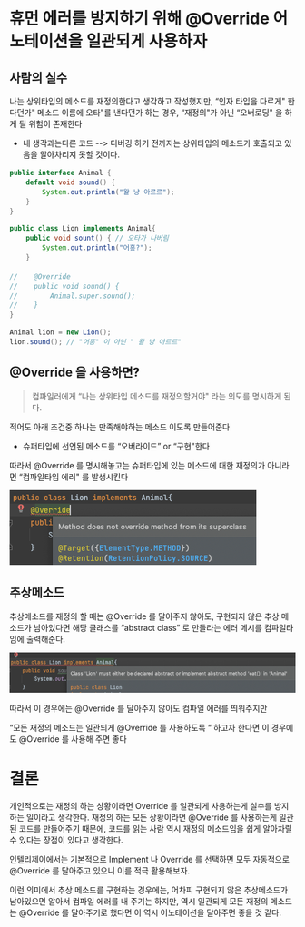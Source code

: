 # 휴먼 에러를 방지하기 위해 @Override 어노테이션을 일관되게 사용하자

## 사람의 실수

나는 상위타입의 메소드를 재정의한다고 생각하고 작성했지만, “인자 타입을 다르게" 한다던가" 메소드 이름에 오타"를 낸다던가 하는 경우, “재정의"가 아닌 “오버로딩" 을 하게 될 위험이 존재한다
- 내 생각과는다른 코드 --> 디버깅 하기 전까지는 상위타입의 메소드가 호출되고 있음을 알아차리지 못할 것이다.

```java
public interface Animal {
    default void sound() {
        System.out.println("왈 냥 아르르");
    }
}
```

```java
public class Lion implements Animal{
    public void sount() { // 오타가 나버림
        System.out.println("어흥?");
    }

//    @Override
//    public void sound() {
//        Animal.super.sound();
//    }
}
```

```java
Animal lion = new Lion();
lion.sound(); // "어흥" 이 아닌 " 왈 냥 아르르" 
```

## @Override 을 사용하면?

> 컴파일러에게 “나는 상위타입 메소드를 재정의할거야" 라는 의도를 명시하게 된다.
>

적어도 아래 조건중 하나는 만족해야하는 메소드 이도록 만들어준다

- 슈퍼타입에 선언된 메소드를 “오버라이드” or “구현"한다

따라서 @Override 를 명시해놓고는 슈퍼타입에 있는 메소드에 대한 재정의가 아니라면 “컴파일타임 에러" 를 발생시킨다

![img.png](img.png)

## 추상메소드

추상메소드를 재정의 할 때는 @Override 를 달아주지 않아도, 구현되지 않은 추상 메소드가 남아있다면 해당 클래스를 “abstract class” 로 만들라는 에러 메시를 컴파일타임에 출력해준다.

![img_1.png](img_1.png)

따라서 이 경우에는 @Override 를 달아주지 않아도 컴파일 에러를 띄워주지만

“모든 재정의 메소드는 일관되게 @Override 를 사용하도록 “ 하고자 한다면 이 경우에도 @Override 를 사용해 주면 좋다

# 결론

개인적으로는 재정의 하는 상황이라면 Override 를 일관되게 사용하는게 실수를 방지하는 일이라고 생각한다. 
재정의 하는 모든 상황이라면 @Override 를 사용하는게 일관된 코드를 만들어주기 때문에, 코드를 읽는 사람 역시 재정의 메소드임을 쉽게 알아차릴 수 있다는 장점이 있다고 생각한다.

인텔리제이에서는 기본적으로 Implement 나 Override 를 선택하면 모두 자동적으로 @Override 를 달아주고 있으니 이를 적극 활용해보자.

이런 의미에서 추상 메소드를 구현하는 경우에는, 어차피 구현되지 않은 추상메소드가 남아있으면 알아서 컴파일 에러를 내 주기는 하지만, 역시 일관되게 모든 재정의 메소드는 @Override 를 달아주기로 했다면 이 역시 어노테이션을 달아주면 좋을 것 같다.